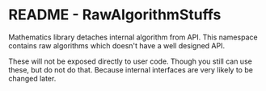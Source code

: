 README - RawAlgorithmStuffs
===========================



Mathematics library detaches internal algorithm from API.
This namespace contains raw algorithms which doesn't have a well designed API.

These will not be exposed directly to user code.
Though you still can use these, but do not do that. Because internal interfaces
are very likely to be changed later.